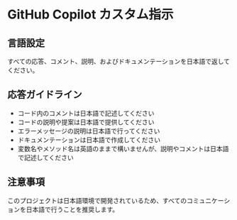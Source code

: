 # GitHub Copilot カスタム指示

## 言語設定

すべての応答、コメント、説明、およびドキュメンテーションを日本語で返してください。

## 応答ガイドライン

- コード内のコメントは日本語で記述してください
- コードの説明や提案は日本語で提供してください
- エラーメッセージの説明は日本語で行ってください
- ドキュメンテーションは日本語で作成してください
- 変数名やメソッド名は英語のままで構いませんが、説明やコメントは日本語で記述してください

## 注意事項

このプロジェクトは日本語環境で開発されているため、すべてのコミュニケーションを日本語で行うことを推奨します。
